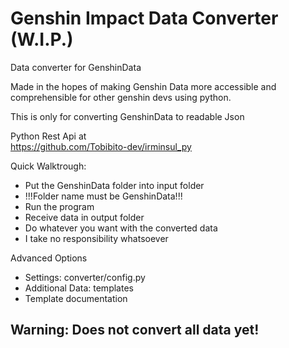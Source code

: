 # Genshin Impact Data Converter (W.I.P.)
Data converter for GenshinData  

Made in the hopes of making Genshin Data more accessible and  
comprehensible for other genshin devs using python.

This is only for converting GenshinData to readable Json  

Python Rest Api at  
https://github.com/Tobibito-dev/irminsul_py

Quick Walktrough:
- Put the GenshinData folder into input folder  
- !!!Folder name must be GenshinData!!!
- Run the program
- Receive data in output folder
- Do whatever you want with the converted data
- I take no responsibility whatsoever

Advanced Options
- Settings: converter/config.py
- Additional Data: templates
- Template documentation

## Warning: Does not convert all data yet!

